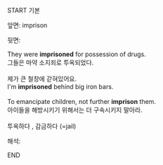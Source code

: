 START
기본

앞면:
imprison


뒷면:
<div>They were <b>imprisoned</b> for possession of drugs. </div><div>그들은 마약 소지죄로 투옥되었다.</div><div><br></div><div><div><div>제가 큰 철창에 갇혀있어요.</div></div><div><div>I'm <strong>imprisoned</strong> behind big iron bars.</div></div></div><div><br></div><div><div>To emancipate children, not further <strong>imprison</strong> them. </div><div><div>아이들을 해방시키기 위해서는 더 구속시키지 말아라.</div></div></div><div><br></div><div>투옥하다 , 감금하다 (=jail)</div>


해석:

END